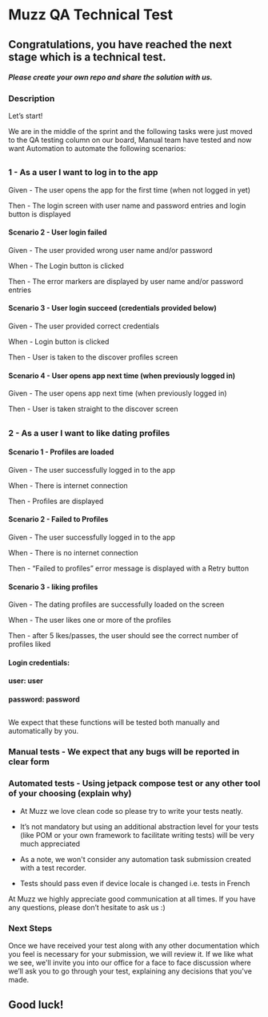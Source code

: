 # Muzz QA Technical Test
## Congratulations, you have reached the next stage which is a technical test.
##### Please create your own repo and share the solution with us.

### Description
Let’s start!

We are in the middle of the sprint and the following tasks were just moved to the QA testing column on our board, Manual team have tested and now want Automation to automate the following scenarios:

##
### 1 - As a user I want to log in to the app

Given - The user opens the app for the first time (when not logged in yet)

Then - The login screen with user name and password entries and login button is displayed

#### Scenario 2 - User login failed

Given - The user provided wrong user name and/or password

When - The Login button is clicked

Then - The error markers are displayed by user name and/or password entries

#### Scenario 3 - User login succeed (credentials provided below)

Given - The user provided correct credentials

When - Login button is clicked

Then - User is taken to the discover profiles screen

#### Scenario 4 - User opens app next time (when previously logged in)

Given - The user opens app next time (when previously logged in)

Then - User is taken straight to the discover screen

 ##

### 2 - As a user I want to like dating profiles

#### Scenario 1 - Profiles are loaded

Given - The user successfully logged in to the app

When - There is internet connection

Then - Profiles are displayed

#### Scenario 2 - Failed to Profiles

Given - The user successfully logged in to the app

When - There is no internet connection

Then - “Failed to profiles” error message is displayed with a Retry button

#### Scenario 3 - liking profiles

Given - The dating profiles are successfully loaded on the screen

When - The user likes one or more of the profiles

Then - after 5 lkes/passes, the user should see the correct number of profiles liked

#### Login credentials:
#### user: user
#### password: password

##

We expect that these functions will be tested both manually and automatically by you.

### Manual tests - We expect that any bugs will be reported in clear form

### Automated tests - Using jetpack compose test or any other tool of your choosing (explain why)

* At Muzz we love clean code so please try to write your tests neatly.

* It’s not mandatory but using an additional abstraction level for your tests (like POM or your own framework to facilitate writing tests) will be very much appreciated

* As a note, we won't consider any automation task submission created with a test recorder.

* Tests should pass even if device locale is changed i.e. tests in French

At Muzz we highly appreciate good communication at all times. If you have any questions, please don’t hesitate to ask us :)

### Next Steps
Once we have received your test along with any other documentation which you feel is necessary for your submission, we will review it. If we like what we see, we'll invite you into our office for
a face to face discussion where we’ll ask you to go through your test, explaining any decisions that you've made.

## Good luck!
